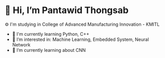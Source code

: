 # 👋 Hi, I’m Pantawid Thongsab
⚙️ I'm studying in College of Advanced Manufacturing Innovation - KMITL

- 📖 I'm currently learning Python, C++
- 👀 I’m interested in: Machine Learning, Embedded System, Neural Network
- 🌱 I’m currently learning about CNN

<!---
NoeyPantawid/NoeyPantawid is a ✨ special ✨ repository because its `README.md` (this file) appears on your GitHub profile.
You can click the Preview link to take a look at your changes.
--->
